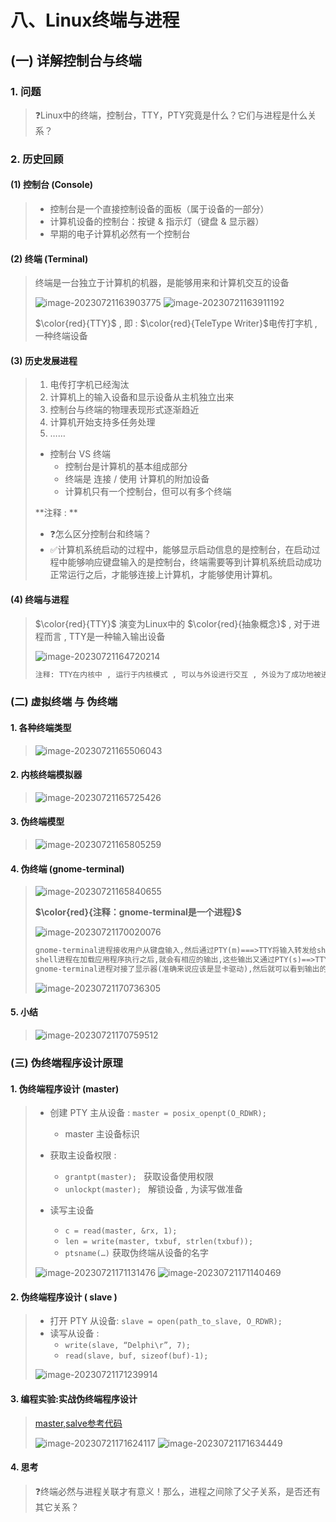 # 八、Linux终端与进程

## (一) 详解控制台与终端

### 1. 问题

>❓Linux中的终端，控制台，TTY，PTY究竟是什么？它们与进程是什么关系？

### 2. 历史回顾

#### (1) 控制台 (Console)

>- 控制台是一个直接控制设备的面板（属于设备的一部分）
>- 计算机设备的控制台：按键 & 指示灯（键盘 & 显示器）
>- 早期的电子计算机必然有一个控制台

#### (2) 终端 (Terminal)

>终端是一台独立于计算机的机器，是能够用来和计算机交互的设备
>
><img src="八、Linux终端与进程.assets/image-20230721163903775.png" alt="image-20230721163903775" />
>
><img src="八、Linux终端与进程.assets/image-20230721163911192.png" alt="image-20230721163911192" />
>
>$\color{red}{TTY}$ , 即 : $\color{red}{TeleType Writer}$电传打字机 , 一种终端设备

#### (3) 历史发展进程

>1. 电传打字机已经淘汰
>2.  计算机上的输入设备和显示设备从主机独立出来
>3.  控制台与终端的物理表现形式逐渐趋近
>4.  计算机开始支持多任务处理
>5.  ……
>
>- 控制台 VS 终端
>   - 控制台是计算机的基本组成部分
>   - 终端是 连接 / 使用 计算机的附加设备
>   - 计算机只有一个控制台，但可以有多个终端
>
>**注释 : **
>
>- ❓怎么区分控制台和终端？
>- ✅计算机系统启动的过程中，能够显示启动信息的是控制台，在启动过程中能够响应键盘输入的是控制台，终端需要等到计算机系统启动成功正常运行之后，才能够连接上计算机，才能够使用计算机。

#### (4) 终端与进程

>$\color{red}{TTY}$ 演变为Linux中的 $\color{red}{抽象概念}$ , 对于进程而言 , TTY是一种输入输出设备
>
><img src="八、Linux终端与进程.assets/image-20230721164720214.png" alt="image-20230721164720214" />
>
>```tex
>注释: TTY在内核中 , 运行于内核模式 , 可以与外设进行交互 , 外设为了成功地被进程所使用 , 就必须在驱动程序的层面上去满足TTY的抽象概念的要求(TTY规则)。
>```
>

### (二) 虚拟终端 与 伪终端

#### 1. 各种终端类型

><img src="八、Linux终端与进程.assets/image-20230721165506043.png" alt="image-20230721165506043" />

#### 2. 内核终端模拟器

><img src="八、Linux终端与进程.assets/image-20230721165725426.png" alt="image-20230721165725426" />

#### 3. 伪终端模型

><img src="八、Linux终端与进程.assets/image-20230721165805259.png" alt="image-20230721165805259" />

#### 4. 伪终端 (gnome-terminal)

><img src="八、Linux终端与进程.assets/image-20230721165840655.png" alt="image-20230721165840655" />
>
>**$\color{red}{注释：gnome-terminal是一个进程}$**
>
><img src="八、Linux终端与进程.assets/image-20230721170020076.png" alt="image-20230721170020076" />
>
>```tex
>gnome-terminal进程接收用户从键盘输入,然后通过PTY(m)===>TTY将输入转发给shell进程，
>shell进程在加载应用程序执行之后,就会有相应的输出,这些输出又通过PTY(s)==>TTY转给gnome-terminal进程
>gnome-terminal进程对接了显示器(准确来说应该是显卡驱动),然后就可以看到输出的数据在显示器显示出来
>```
>
><img src="八、Linux终端与进程.assets/image-20230721170736305.png" alt="image-20230721170736305" />

#### 5. 小结

><img src="八、Linux终端与进程.assets/image-20230721170759512.png" alt="image-20230721170759512" />

### (三) 伪终端程序设计原理

#### 1. 伪终端程序设计 (master)

>- 创建 PTY 主从设备 : `master = posix_openpt(O_RDWR);`
>   - master 主设备标识
>
>- 获取主设备权限 : 
>   - `grantpt(master); ` 获取设备使用权限
>   - `unlockpt(master); ` 解锁设备 , 为读写做准备
>
>- 读写主设备
>   - `c = read(master, &rx, 1);`
>   - `len = write(master, txbuf, strlen(txbuf));`
>   - `ptsname(…)` 获取伪终端从设备的名字
>
><img src="八、Linux终端与进程.assets/image-20230721171131476.png" alt="image-20230721171131476" />
>
><img src="八、Linux终端与进程.assets/image-20230721171140469.png" alt="image-20230721171140469" />

#### 2. 伪终端程序设计 ( slave )

>- 打开 PTY 从设备: `slave = open(path_to_slave, O_RDWR);`
>- 读写从设备 : 
>   - `write(slave, “Delphi\r”, 7);`
>   - `read(slave, buf, sizeof(buf)-1);`
>
><img src="八、Linux终端与进程.assets/image-20230721171239914.png" alt="image-20230721171239914" />

#### 3. 编程实验:实战伪终端程序设计

>[master,salve参考代码](https://github.com/WONGZEONJYU/Linux_System_Program/tree/main/7.terminal)
>
><img src="八、Linux终端与进程.assets/image-20230721171624117.png" alt="image-20230721171624117" />
>
><img src="八、Linux终端与进程.assets/image-20230721171634449.png" alt="image-20230721171634449" />

#### 4. 思考

>❓终端必然与进程关联才有意义！那么，进程之间除了父子关系，是否还有其它关系？
